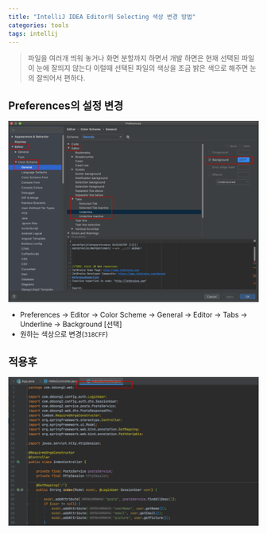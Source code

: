 ```yaml
---
title: "IntelliJ IDEA Editor의 Selecting 색상 변경 방법"
categories: tools
tags: intellij
---
```


>파일을 여러개 띄워 놓거나 화면 분할까지 하면서 개발 하면은 현재 선택된 파일이 눈에 잘띄지 않는다
>이럴때 선택된 파일의 색상을 조금 밝은 색으로 해주면 눈의 잘띄어서 편하다.

## Preferences의 설정 변경
![](/assets/images/IntelliJ-IDEA-Editor-Tab-Selecting-Color-01.png)
- Preferences -> Editor -> Color Scheme -> General -> Editor -> Tabs -> Underline -> Background [선택]
- 원하는 색상으로 변경(`318CFF`)

## 적용후
![](/assets/images/IntelliJ-IDEA-Editor-Tab-Selecting-Color-02.png)

